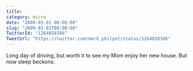 ```yaml
---
title: 
category: micro
date: "2009-03-01 00:00:00"
slug: "2009-03-01T00:00:00"
TwitterId: "1264858386"
TweetUrl: "https://twitter.com/mark_philpot/status/1264858386"
---
```


Long day of driving, but worth it to see my Mom enjoy her new house. But now
sleep beckons.

